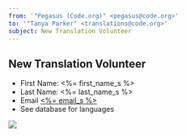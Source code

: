 ```yaml
---
from: '"Pegasus (Code.org)" <pegasus@code.org>'
to: '"Tanya Parker" <translations@code.org>'
subject: New Translation Volunteer
---
```

## New Translation Volunteer

- First Name: <%= first_name_s %>
- Last Name: <%= last_name_s %> 
- Email [<%= email_s %>](<%= email_s %>)
- See database for languages

![](<%= local_assigns.fetch(:tracking_pixel, "") %>)
